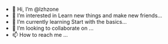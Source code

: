 - 👋 Hi, I’m @lzhzone
- 👀 I’m interested in Learn new things and make new friends...
- 🌱 I’m currently learning Start with the basics...
- 💞️ I’m looking to collaborate on ...
- 📫 How to reach me ...

<!---
lzhzone/lzhzone is a ✨ special ✨ repository because its `README.md` (this file) appears on your GitHub profile.
You can click the Preview link to take a look at your changes.
--->
